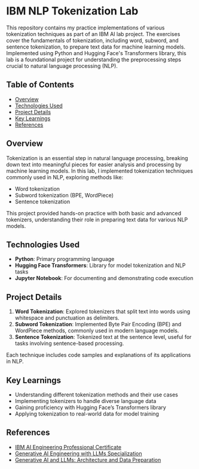 # IBM NLP Tokenization Lab

This repository contains my practice implementations of various tokenization techniques as part of an IBM AI lab project. The exercises cover the fundamentals of tokenization, including word, subword, and sentence tokenization, to prepare text data for machine learning models. Implemented using Python and Hugging Face's Transformers library, this lab is a foundational project for understanding the preprocessing steps crucial to natural language processing (NLP).

## Table of Contents

- [Overview](#overview)
- [Technologies Used](#technologies-used)
- [Project Details](#project-details)
- [Key Learnings](#key-learnings)
- [References](#references)

## Overview

Tokenization is an essential step in natural language processing, breaking down text into meaningful pieces for easier analysis and processing by machine learning models. In this lab, I implemented tokenization techniques commonly used in NLP, exploring methods like:

- Word tokenization
- Subword tokenization (BPE, WordPiece)
- Sentence tokenization

This project provided hands-on practice with both basic and advanced tokenizers, understanding their role in preparing text data for various NLP models.

## Technologies Used

- **Python**: Primary programming language
- **Hugging Face Transformers**: Library for model tokenization and NLP tasks
- **Jupyter Notebook**: For documenting and demonstrating code execution

## Project Details

1. **Word Tokenization**: Explored tokenizers that split text into words using whitespace and punctuation as delimiters.
2. **Subword Tokenization**: Implemented Byte Pair Encoding (BPE) and WordPiece methods, commonly used in modern language models.
3. **Sentence Tokenization**: Tokenized text at the sentence level, useful for tasks involving sentence-based processing.

Each technique includes code samples and explanations of its applications in NLP.

## Key Learnings

- Understanding different tokenization methods and their use cases
- Implementing tokenizers to handle diverse language data
- Gaining proficiency with Hugging Face’s Transformers library
- Applying tokenization to real-world data for model training

## References

- [IBM AI Engineering Professional Certificate](https://www.coursera.org/professional-certificates/ai-engineer?)
- [Generative AI Engineering with LLMs Specialization](https://www.coursera.org/specializations/generative-ai-engineering-with-llms)
- [Generative AI and LLMs: Architecture and Data Preparation](https://www.coursera.org/learn/generative-ai-llm-architecture-data-preparation?specialization=ai-engineer)

